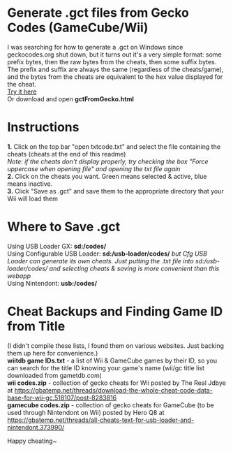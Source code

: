 # Generate .gct files from Gecko Codes (GameCube/Wii)
I was searching for how to generate a .gct on Windows since geckocodes.org shut down, but it turns out it's a very simple format: some prefix bytes, then the raw bytes from the cheats, then some suffix bytes. The prefix and suffix are always the same (regardless of the cheats/game), and the bytes from the cheats are equivalent to the hex value displayed for the cheat.<br>
[Try it here](https://shytyger.blogspot.com/2023/02/gecko-codes-to-gct-file-gamecube-wii.html)<br>
Or download and open **gctFromGecko.html**

# Instructions
**1.** Click on the top bar "open txtcode.txt" and select the file containing the cheats (cheats at the end of this readme)<br>
*Note: if the cheats don't display properly, try checking the box "Force uppercase when opening file" and opening the txt file again*<br>
**2.** Click on the cheats you want. Green means selected & active, blue means inactive.<br>
**3.** Click "Save as .gct" and save them to the appropriate directory that your Wii will load them

# Where to Save .gct
Using USB Loader GX: **sd:/codes/**<br>
Using Configurable USB Loader: **sd:/usb-loader/codes/** *but Cfg USB Loader can generate its own cheats. Just putting the .txt file into sd:/usb-loader/codes/ and selecting cheats & saving is more convenient than this webapp*<br>
Using Nintendont: **usb:/codes/**

# Cheat Backups and Finding Game ID from Title
(I didn't compile these lists, I found them on various websites. Just backing them up here for convenience.)<br>
**wiitdb game IDs.txt** - a list of Wii & GameCube games by their ID, so you can search for the title ID knowing your game's name (wii/gc title list downloaded from gametdb.com)<br>
**wii codes.zip** - collection of gecko cheats for Wii posted by The Real Jdbye at https://gbatemp.net/threads/download-the-whole-cheat-code-data-base-for-wii-gc.518107/post-8283816<br>
**gamecube codes.zip** - collection of gecko cheats for GameCube (to be used through Nintendont on Wii) posted by Hero Q8 at https://gbatemp.net/threads/all-cheats-text-for-usb-loader-and-nintendont.373990/

Happy cheating~
